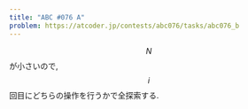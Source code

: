 ```yaml
---
title: "ABC #076 A"
problem: https://atcoder.jp/contests/abc076/tasks/abc076_b
---
```

$$ N $$ が小さいので, $$ i $$ 回目にどちらの操作を行うかで全探索する.
